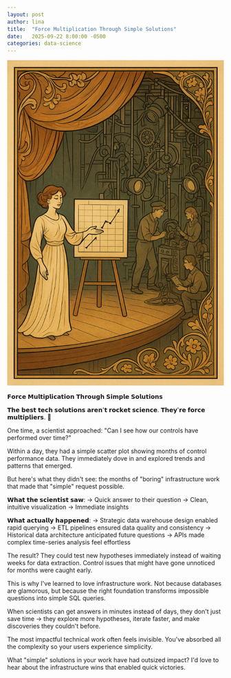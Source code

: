```yaml
---
layout: post
author: lina
title:  "Force Multiplication Through Simple Solutions"
date:   2025-09-22 8:00:00 -0500
categories: data-science
---
```


![A whole lotta work goes on in the background to make a theater production look effortless.](/assets/images/posts/2025-09-22-force-multiplication-through-simple-solutions.png)

𝗙𝗼𝗿𝗰𝗲 𝗠𝘂𝗹𝘁𝗶𝗽𝗹𝗶𝗰𝗮𝘁𝗶𝗼𝗻 𝗧𝗵𝗿𝗼𝘂𝗴𝗵 𝗦𝗶𝗺𝗽𝗹𝗲 𝗦𝗼𝗹𝘂𝘁𝗶𝗼𝗻𝘀

𝗧𝗵𝗲 𝗯𝗲𝘀𝘁 𝘁𝗲𝗰𝗵 𝘀𝗼𝗹𝘂𝘁𝗶𝗼𝗻𝘀 𝗮𝗿𝗲𝗻'𝘁 𝗿𝗼𝗰𝗸𝗲𝘁 𝘀𝗰𝗶𝗲𝗻𝗰𝗲. 𝗧𝗵𝗲𝘆'𝗿𝗲 𝗳𝗼𝗿𝗰𝗲 𝗺𝘂𝗹𝘁𝗶𝗽𝗹𝗶𝗲𝗿𝘀. 🚀

One time, a scientist approached: "Can I see how our controls have performed over time?"

Within a day, they had a simple scatter plot showing months of control performance data. They immediately dove in and explored trends and patterns that emerged.

But here's what they didn't see: the months of "boring" infrastructure work that made that "simple" request possible.

𝗪𝗵𝗮𝘁 𝘁𝗵𝗲 𝘀𝗰𝗶𝗲𝗻𝘁𝗶𝘀𝘁 𝘀𝗮𝘄: 
→ Quick answer to their question 
→ Clean, intuitive visualization 
→ Immediate insights

𝗪𝗵𝗮𝘁 𝗮𝗰𝘁𝘂𝗮𝗹𝗹𝘆 𝗵𝗮𝗽𝗽𝗲𝗻𝗲𝗱: 
→ Strategic data warehouse design enabled rapid querying 
→ ETL pipelines ensured data quality and consistency 
→ Historical data architecture anticipated future questions 
→ APIs made complex time-series analysis feel effortless

The result? They could test new hypotheses immediately instead of waiting weeks for data extraction. Control issues that might have gone unnoticed for months were caught early.

This is why I've learned to love infrastructure work. Not because databases are glamorous, but because the right foundation transforms impossible questions into simple SQL queries.

When scientists can get answers in minutes instead of days, they don't just save time → they explore more hypotheses, iterate faster, and make discoveries they couldn't before.

The most impactful technical work often feels invisible. You've absorbed all the complexity so your users experience simplicity.

What "simple" solutions in your work have had outsized impact? I'd love to hear about the infrastructure wins that enabled quick victories.